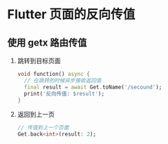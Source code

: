 # Flutter 页面的反向传值

## 使用 getx 路由传值

  1. 跳转到目标页面

      ```dart
      void function() async {
        // 在跳转的时候异步接收返回值
        final result = await Get.toName('/secound');
        print('反向传值: $result');
      }
      ```

  2. 返回到上一页

      ```dart
      // 传值到上一个页面
      Get.back<int>(result: 2);
      ```